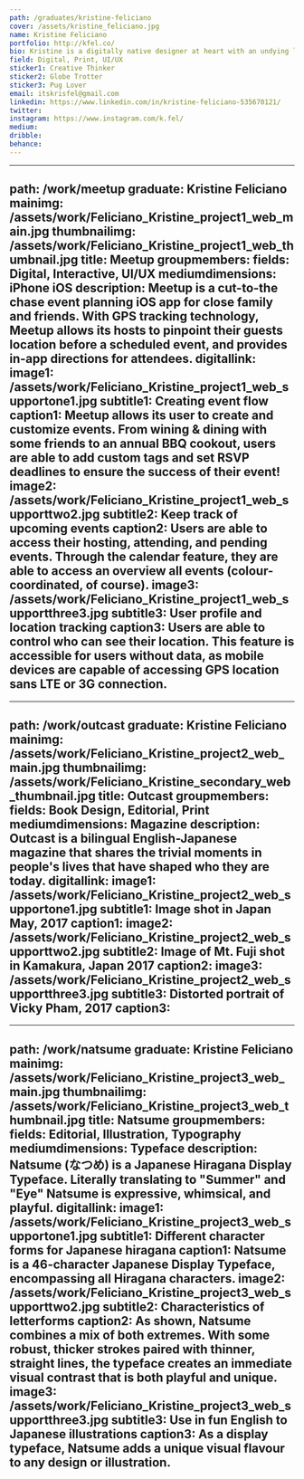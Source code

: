 ```yaml
---
path: /graduates/kristine-feliciano
cover: /assets/kristine_feliciano.jpg
name: Kristine Feliciano
portfolio: http://kfel.co/
bio: Kristine is a digitally native designer at heart with an undying love for print + illustration. She is a creative thinker with an affinity for discovering, dissecting, and designing for meaningful human experiences.
field: Digital, Print, UI/UX
sticker1: Creative Thinker
sticker2: Globe Trotter
sticker3: Pug Lover
email: itskrisfel@gmail.com
linkedin: https://www.linkedin.com/in/kristine-feliciano-535670121/
twitter:
instagram: https://www.instagram.com/k.fel/
medium:
dribble:
behance:
---
```


---
path: /work/meetup
graduate: Kristine Feliciano
mainimg: /assets/work/Feliciano_Kristine_project1_web_main.jpg
thumbnailimg: /assets/work/Feliciano_Kristine_project1_web_thumbnail.jpg
title: Meetup 
groupmembers: 
fields: Digital, Interactive, UI/UX
mediumdimensions: iPhone iOS
description: Meetup is a cut-to-the chase event planning iOS app for close family and friends. With GPS tracking technology, Meetup allows its hosts to pinpoint their guests location before a scheduled event, and provides in-app directions for attendees. 
digitallink:
image1: /assets/work/Feliciano_Kristine_project1_web_supportone1.jpg
subtitle1: Creating event flow
caption1: Meetup allows its user to create and customize events. From wining & dining with some friends to an annual BBQ cookout, users are able to add custom tags and set RSVP deadlines to ensure the success of their event! 
image2: /assets/work/Feliciano_Kristine_project1_web_supporttwo2.jpg
subtitle2: Keep track of upcoming events
caption2: Users are able to access their hosting, attending, and pending events. Through the calendar feature, they are able to access an overview all events (colour-coordinated, of course). 
image3: /assets/work/Feliciano_Kristine_project1_web_supportthree3.jpg
subtitle3: User profile and location tracking
caption3: Users are able to control who can see their location. This feature is accessible for users without data, as mobile devices are capable of accessing GPS location sans LTE or 3G connection. 
---

---
path: /work/outcast
graduate: Kristine Feliciano
mainimg: /assets/work/Feliciano_Kristine_project2_web_main.jpg
thumbnailimg: /assets/work/Feliciano_Kristine_secondary_web_thumbnail.jpg
title: Outcast
groupmembers:
fields: Book Design, Editorial, Print
mediumdimensions:  Magazine
description: Outcast is a bilingual English-Japanese magazine that shares the trivial moments in people's lives that have shaped who they are today. 
digitallink:
image1: /assets/work/Feliciano_Kristine_project2_web_supportone1.jpg
subtitle1: Image shot in Japan May, 2017
caption1:
image2: /assets/work/Feliciano_Kristine_project2_web_supporttwo2.jpg
subtitle2: Image of Mt. Fuji shot in Kamakura, Japan 2017
caption2:
image3: /assets/work/Feliciano_Kristine_project2_web_supportthree3.jpg
subtitle3: Distorted portrait of Vicky Pham, 2017
caption3:
---

---
path: /work/natsume 
graduate: Kristine Feliciano
mainimg: /assets/work/Feliciano_Kristine_project3_web_main.jpg
thumbnailimg: /assets/work/Feliciano_Kristine_project3_web_thumbnail.jpg
title: Natsume 
groupmembers:
fields: Editorial, Illustration, Typography
mediumdimensions: Typeface
description: Natsume (なつめ) is a Japanese Hiragana Display Typeface. Literally translating to "Summer" and "Eye" Natsume is expressive, whimsical, and playful. 
digitallink:
image1: /assets/work/Feliciano_Kristine_project3_web_supportone1.jpg
subtitle1: Different character forms for Japanese hiragana
caption1: Natsume is a 46-character Japanese Display Typeface, encompassing all Hiragana characters. 
image2: /assets/work/Feliciano_Kristine_project3_web_supporttwo2.jpg
subtitle2: Characteristics of letterforms 
caption2: As shown, Natsume combines a mix of both extremes. With some robust, thicker strokes paired with thinner, straight lines, the typeface creates an immediate visual contrast that is both playful and unique. 
image3: /assets/work/Feliciano_Kristine_project3_web_supportthree3.jpg
subtitle3: Use in fun English to Japanese illustrations
caption3: As a display typeface, Natsume adds a unique visual flavour to any design or illustration. 
---
